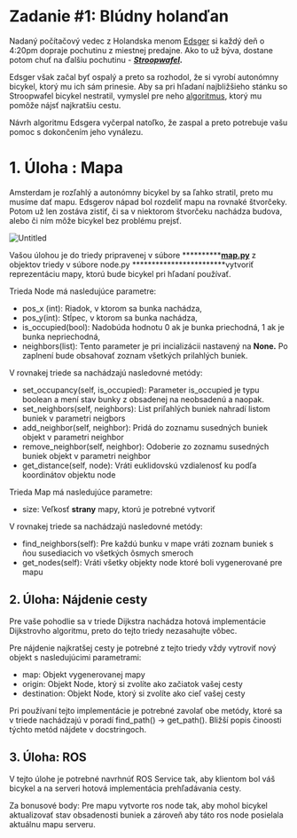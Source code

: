 # Zadanie #1: Blúdny holanďan

Nadaný počítačový vedec z Holandska menom [Edsger](https://en.wikipedia.org/wiki/Edsger_W._Dijkstra) si každý deň o 4:20pm dopraje pochutinu z miestnej predajne. Ako to už býva, dostane potom chuť na ďalšiu pochutinu - ***[Stroopwafel](https://en.wikipedia.org/wiki/Stroopwafel).*** 

Edsger však začal byť ospalý a preto sa rozhodol, že si vyrobí autonómny bicykel, ktorý mu ich sám prinesie. Aby sa pri hľadaní najbližšieho stánku so Stroopwafel bicykel nestratil, vymyslel pre neho [algoritmus](https://en.wikipedia.org/wiki/Dijkstra%27s_algorithm), ktorý mu pomôže nájsť najkratšiu cestu.

Návrh algoritmu Edsgera vyčerpal natoľko, že zaspal a preto potrebuje vašu pomoc s dokončením jeho vynálezu.

# 1. Úloha : Mapa

Amsterdam je rozľahlý a autonómny bicykel by sa ľahko stratil, preto mu musíme dať mapu. Edsgerov nápad bol rozdeliť mapu na rovnaké štvorčeky. Potom už len zostáva zistiť, či sa v niektorom štvorčeku nachádza budova, alebo či ním môže bicykel bez problému prejsť.

![Untitled](Zadanie%20#1%20Blu%CC%81dny%20holand%CC%8Can%203c915fbdb1944647bfc5f8f4573c1d7c/Untitled.png)

Vašou úlohou je do triedy pripravenej v súbore ************[map.py](http://map.py)** z objektov triedy v súbore node.py ************************vytvoriť reprezentáciu mapy, ktorú bude bicykel pri hľadaní používať.

Trieda Node má nasledujúce parametre:

- pos_x (int): Riadok, v ktorom sa bunka nachádza,
- pos_y(int): Stĺpec, v ktorom sa bunka nachádza,
- is_occupied(bool): Nadobúda hodnotu 0 ak je bunka priechodná, 1 ak je bunka nepriechodná,
- neighbors(list): Tento parameter je pri incializácii nastavený na **None.** Po zaplnení bude obsahovať zoznam všetkých prilahlých buniek.

V rovnakej triede sa nachádzajú nasledovné metódy:

- set_occupancy(self, is_occupied): Parameter is_occupied je typu boolean a mení stav bunky z obsadenej na neobsadenú a naopak.
- set_neighbors(self, neighbors): List priľahlých buniek nahradí listom buniek v parametri neigbors
- add_neighbor(self, neighbor): Pridá do zoznamu susedných buniek objekt v parametri neighbor
- remove_neighbor(self, neighbor): Odoberie zo zoznamu susedných buniek objekt v parametri neighbor
- get_distance(self, node): Vráti euklidovskú vzdialenosť ku podľa koordinátov objektu node

Trieda Map má nasledujúce parametre:

- size: Veľkosť ************strany************ mapy, ktorú je potrebné vytvoriť

V rovnakej triede sa nachádzajú nasledovné metódy:

- find_neighbors(self): Pre každú bunku v mape vráti zoznam buniek s ňou susediacich vo všetkých ôsmych smeroch
- get_nodes(self): Vráti všetky objekty node ktoré boli vygenerované pre mapu

## 2. Úloha: Nájdenie cesty

Pre vaše pohodlie sa v triede Dijkstra nachádza hotová implementácie Dijkstrovho algoritmu, preto do tejto triedy nezasahujte vôbec.

Pre nájdenie najkratšej cesty je potrebné z tejto triedy vždy vytroviť nový objekt s nasledujúcimi parametrami:

- map: Objekt vygenerovanej mapy
- origin: Objekt Node, ktorý si zvolíte ako začiatok vašej cesty
- destination: Objekt Node, ktorý si zvolíte ako cieľ vašej cesty

Pri používaní tejto implementácie je potrebné zavolať obe metódy, ktoré sa v triede nachádzajú v poradí find_path() → get_path(). Bližší popis činoosti týchto metód nájdete v docstringoch.

## 3. Úloha: ROS

V tejto úlohe je potrebné navrhnúť ROS Service tak, aby klientom bol váš bicykel a na serveri hotová implementácia prehľadávania cesty.

Za bonusové body: Pre mapu vytvorte ros node tak, aby mohol bicykel aktualizovať stav obsadenosti buniek a zároveň aby táto ros node posielala aktuálnu mapu serveru.